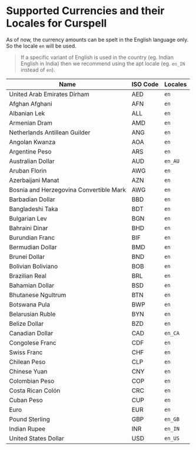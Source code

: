 # Supported Currencies and their Locales for Curspell

As of now, the currency amounts can be spelt in the English language only. So the locale `en` will be used. 

> If a specific variant of English is used in the country (eg. Indian English in India) then we recommend using the apt locale (eg. `en_IN` instead of `en`).

| Name                                    | ISO Code | Locales   |
|-----------------------------------------|----------|-----------|
| United Arab Emirates Dirham             | AED      | `en`      |
| Afghan Afghani                          | AFN      | `en`      |
| Albanian Lek                            | ALL      | `en`      |
| Armenian Dram                           | AMD      | `en`      |
| Netherlands Antillean Guilder           | ANG      | `en`      |
| Angolan Kwanza                          | AOA      | `en`      |
| Argentine Peso                          | ARS      | `en`      |
| Australian Dollar                       | AUD      | `en_AU`   |
| Aruban Florin                           | AWG      | `en`      |
| Azerbaijani Manat                       | AZN      | `en`      |
| Bosnia and Herzegovina Convertible Mark | AWG      | `en`      |
| Barbadian Dollar                        | BBD      | `en`      |
| Bangladeshi Taka                        | BDT      | `en`      |
| Bulgarian Lev                           | BGN      | `en`      |
| Bahraini Dinar                          | BHD      | `en`      |
| Burundian Franc                         | BIF      | `en`      |
| Bermudian Dollar	                      | BMD      | `en`      |
| Brunei Dollar                           | BND      | `en`      |
| Bolivian Boliviano                      | BOB      | `en`      |
| Brazilian Real	                      | BRL      | `en`      |
| Bahamian Dollar	                      | BSD      | `en`      |
| Bhutanese Ngultrum	                  | BTN      | `en`      |
| Botswana Pula	                          | BWP      | `en`      |
| Belarusian Ruble   	                  | BYN      | `en`      |
| Belize Dollar     	                  | BZD      | `en`      |
| Canadian Dollar    	                  | CAD      | `en_CA`   |
| Congolese Franc   	                  | CDF      | `en`      |
| Swiss Franc       	                  | CHF      | `en`      |
| Chilean Peso       	                  | CLP      | `en`      |
| Chinese Yuan      	                  | CNY      | `en`      |
| Colombian Peso       	                  | COP      | `en`      |
| Costa Rican Colón                       | CRC      | `en`      |
| Cuban Peso         	                  | CUP      | `en`      |
| Euro                                    | EUR      | `en`      |
| Pound Sterling                          | GBP      | `en_GB`   |
| Indian Rupee                            | INR      | `en_IN`   |
| United States Dollar                    | USD      | `en_US`   |